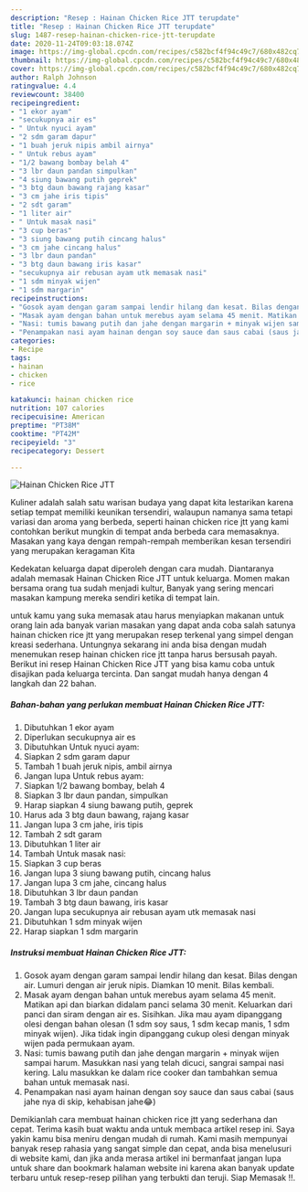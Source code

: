 ```yaml
---
description: "Resep : Hainan Chicken Rice JTT terupdate"
title: "Resep : Hainan Chicken Rice JTT terupdate"
slug: 1487-resep-hainan-chicken-rice-jtt-terupdate
date: 2020-11-24T09:03:18.074Z
image: https://img-global.cpcdn.com/recipes/c582bcf4f94c49c7/680x482cq70/hainan-chicken-rice-jtt-foto-resep-utama.jpg
thumbnail: https://img-global.cpcdn.com/recipes/c582bcf4f94c49c7/680x482cq70/hainan-chicken-rice-jtt-foto-resep-utama.jpg
cover: https://img-global.cpcdn.com/recipes/c582bcf4f94c49c7/680x482cq70/hainan-chicken-rice-jtt-foto-resep-utama.jpg
author: Ralph Johnson
ratingvalue: 4.4
reviewcount: 38400
recipeingredient:
- "1 ekor ayam"
- "secukupnya air es"
- " Untuk nyuci ayam"
- "2 sdm garam dapur"
- "1 buah jeruk nipis ambil airnya"
- " Untuk rebus ayam"
- "1/2 bawang bombay belah 4"
- "3 lbr daun pandan simpulkan"
- "4 siung bawang putih geprek"
- "3 btg daun bawang rajang kasar"
- "3 cm jahe iris tipis"
- "2 sdt garam"
- "1 liter air"
- " Untuk masak nasi"
- "3 cup beras"
- "3 siung bawang putih cincang halus"
- "3 cm jahe cincang halus"
- "3 lbr daun pandan"
- "3 btg daun bawang iris kasar"
- "secukupnya air rebusan ayam utk memasak nasi"
- "1 sdm minyak wijen"
- "1 sdm margarin"
recipeinstructions:
- "Gosok ayam dengan garam sampai lendir hilang dan kesat. Bilas dengan air. Lumuri dengan air jeruk nipis. Diamkan 10 menit. Bilas kembali."
- "Masak ayam dengan bahan untuk merebus ayam selama 45 menit. Matikan api dan biarkan didalam panci selama 30 menit. Keluarkan dari panci dan siram dengan air es. Sisihkan. Jika mau ayam dipanggang olesi dengan bahan olesan (1 sdm soy saus, 1 sdm kecap manis, 1 sdm minyak wijen). Jika tidak ingin dipanggang cukup olesi dengan minyak wijen pada permukaan ayam."
- "Nasi: tumis bawang putih dan jahe dengan margarin + minyak wijen sampai harum. Masukkan nasi yang telah dicuci, sangrai sampai nasi kering. Lalu masukkan ke dalam rice cooker dan tambahkan semua bahan untuk memasak nasi."
- "Penampakan nasi ayam hainan dengan soy sauce dan saus cabai (saus jahe nya di skip, kehabisan jahe😂)"
categories:
- Recipe
tags:
- hainan
- chicken
- rice

katakunci: hainan chicken rice 
nutrition: 107 calories
recipecuisine: American
preptime: "PT38M"
cooktime: "PT42M"
recipeyield: "3"
recipecategory: Dessert

---
```



![Hainan Chicken Rice JTT](https://img-global.cpcdn.com/recipes/c582bcf4f94c49c7/680x482cq70/hainan-chicken-rice-jtt-foto-resep-utama.jpg)

Kuliner adalah salah satu warisan budaya yang dapat kita lestarikan karena setiap tempat memiliki keunikan tersendiri, walaupun namanya sama tetapi variasi dan aroma yang berbeda, seperti hainan chicken rice jtt yang kami contohkan berikut mungkin di tempat anda berbeda cara memasaknya. Masakan yang kaya dengan rempah-rempah memberikan kesan tersendiri yang merupakan keragaman Kita



Kedekatan keluarga dapat diperoleh dengan cara mudah. Diantaranya adalah memasak Hainan Chicken Rice JTT untuk keluarga. Momen makan bersama orang tua sudah menjadi kultur, Banyak yang sering mencari masakan kampung mereka sendiri ketika di tempat lain.

untuk kamu yang suka memasak atau harus menyiapkan makanan untuk orang lain ada banyak varian masakan yang dapat anda coba salah satunya hainan chicken rice jtt yang merupakan resep terkenal yang simpel dengan kreasi sederhana. Untungnya sekarang ini anda bisa dengan mudah menemukan resep hainan chicken rice jtt tanpa harus bersusah payah.
Berikut ini resep Hainan Chicken Rice JTT yang bisa kamu coba untuk disajikan pada keluarga tercinta. Dan sangat mudah hanya dengan 4 langkah dan 22 bahan.


<!--inarticleads1-->

##### Bahan-bahan yang perlukan membuat Hainan Chicken Rice JTT:

1. Dibutuhkan 1 ekor ayam
1. Diperlukan secukupnya air es
1. Dibutuhkan  Untuk nyuci ayam:
1. Siapkan 2 sdm garam dapur
1. Tambah 1 buah jeruk nipis, ambil airnya
1. Jangan lupa  Untuk rebus ayam:
1. Siapkan 1/2 bawang bombay, belah 4
1. Siapkan 3 lbr daun pandan, simpulkan
1. Harap siapkan 4 siung bawang putih, geprek
1. Harus ada 3 btg daun bawang, rajang kasar
1. Jangan lupa 3 cm jahe, iris tipis
1. Tambah 2 sdt garam
1. Dibutuhkan 1 liter air
1. Tambah  Untuk masak nasi:
1. Siapkan 3 cup beras
1. Jangan lupa 3 siung bawang putih, cincang halus
1. Jangan lupa 3 cm jahe, cincang halus
1. Dibutuhkan 3 lbr daun pandan
1. Tambah 3 btg daun bawang, iris kasar
1. Jangan lupa secukupnya air rebusan ayam utk memasak nasi
1. Dibutuhkan 1 sdm minyak wijen
1. Harap siapkan 1 sdm margarin




<!--inarticleads2-->

##### Instruksi membuat  Hainan Chicken Rice JTT:

1. Gosok ayam dengan garam sampai lendir hilang dan kesat. Bilas dengan air. Lumuri dengan air jeruk nipis. Diamkan 10 menit. Bilas kembali.
1. Masak ayam dengan bahan untuk merebus ayam selama 45 menit. Matikan api dan biarkan didalam panci selama 30 menit. Keluarkan dari panci dan siram dengan air es. Sisihkan. Jika mau ayam dipanggang olesi dengan bahan olesan (1 sdm soy saus, 1 sdm kecap manis, 1 sdm minyak wijen). Jika tidak ingin dipanggang cukup olesi dengan minyak wijen pada permukaan ayam.
1. Nasi: tumis bawang putih dan jahe dengan margarin + minyak wijen sampai harum. Masukkan nasi yang telah dicuci, sangrai sampai nasi kering. Lalu masukkan ke dalam rice cooker dan tambahkan semua bahan untuk memasak nasi.
1. Penampakan nasi ayam hainan dengan soy sauce dan saus cabai (saus jahe nya di skip, kehabisan jahe😂)




Demikianlah cara membuat hainan chicken rice jtt yang sederhana dan cepat. Terima kasih buat waktu anda untuk membaca artikel resep ini. Saya yakin kamu bisa meniru dengan mudah di rumah. Kami masih mempunyai banyak resep rahasia yang sangat simple dan cepat, anda bisa menelusuri di website kami, dan jika anda merasa artikel ini bermanfaat jangan lupa untuk share dan bookmark halaman website ini karena akan banyak update terbaru untuk resep-resep pilihan yang terbukti dan teruji. Siap Memasak !!. 
